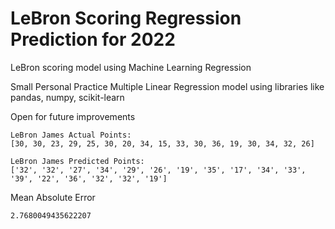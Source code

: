 # LeBron Scoring Regression Prediction for 2022
LeBron scoring model using Machine Learning Regression

Small Personal Practice Multiple Linear Regression model using libraries like pandas, numpy, scikit-learn

Open for future improvements

```
LeBron James Actual Points: 
[30, 30, 23, 29, 25, 30, 20, 34, 15, 33, 30, 36, 19, 30, 34, 32, 26]

LeBron James Predicted Points: 
['32', '32', '27', '34', '29', '26', '19', '35', '17', '34', '33', '39', '22', '36', '32', '32', '19']
```
Mean Absolute Error
```
2.7680049435622207
```

